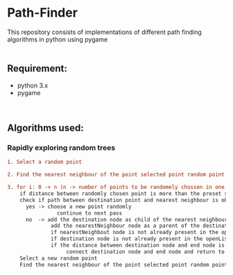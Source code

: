 # Path-Finder
This repository consists of implementations of different path finding algorithms in python using pygame
<br><br>

## Requirement:
<ul>
<li> python 3.x </li>
<li> pygame </li>
</ul>
<br>

## Algorithms used:

### Rapidly exploring random trees
``` diff
1. Select a random point 

2. Find the nearest neighbour of the point selected point random point 

3. for i: 0 -> n (n -> number of points to be randomely chossen in one pass)
    if distance between randomly chosen point is more than the preset step size find a distination point
    check if path between destination point and nearest neighbour is obstructed
      yes -> choose a new point randomly
                continue to next pass
      no  -> add the destination node as child of the nearest neighbour
              add the nearestNeighbour node as a parent of the destination node
              if nearestNeighbout node is not already present in the openList then append the node
              if destination node is not already present in the openList then append the node
              if the distance between destination node and end node is less than the limit
                   connect destination node and end node and return to main
    Select a new random point 
    Find the nearest neighbour of the point selected point random point 
```
<br>
